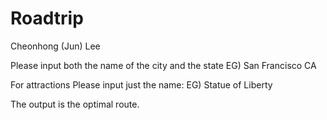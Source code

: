 # Roadtrip
Cheonhong (Jun) Lee

Please input both the name of the city and the state
EG)
San Francisco CA

For attractions Please input just the name:
EG)
Statue of Liberty

The output is the optimal route. 
